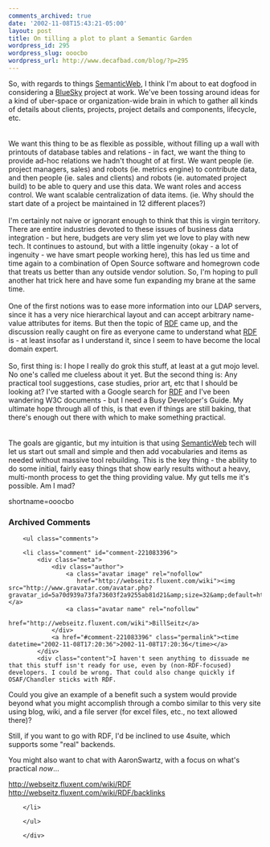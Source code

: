 ```yaml
---
comments_archived: true
date: '2002-11-08T15:43:21-05:00'
layout: post
title: On tilling a plot to plant a Semantic Garden
wordpress_id: 295
wordpress_slug: ooocbo
wordpress_url: http://www.decafbad.com/blog/?p=295
---
```

So, with regards to things <a href="http://www.decafbad.com/twiki/bin/view/Main/SemanticWeb">SemanticWeb</a>, I think I'm about to eat dogfood in considering a <a href="http://www.decafbad.com/twiki/bin/view/Main/BlueSky">BlueSky</a> project at work.  We've been tossing around ideas for a kind of uber-space or organization-wide brain in which to gather all kinds of details about clients, projects, project details and components, lifecycle, etc.  
<br /><br />
We want this thing to be as flexible as possible, without filling up a wall with printouts of database tables and relations - in fact, we want the thing to provide ad-hoc relations we hadn't thought of at first.  We want people (ie. project managers, sales) and robots (ie. metrics engine) to contribute data, and then people (ie. sales and clients) and robots (ie. automated project build) to be able to query and use this data.  We want roles and access control.  We want scalable centralization of data items.  (ie. Why should the start date of a project be maintained in 12 different places?)
<br /><br />
I'm certainly not naive or ignorant enough to think that this is virgin territory.  There are entire industries devoted to these issues of business data integration - but here, budgets are very slim yet we love to play with new tech.  It continues to astound, but with a little ingenuity (okay - a lot of ingenuity - we have smart people working here), this has led us time and time again to a combination of Open Source software and homegrown code that treats us better than any outside vendor solution.  So, I'm hoping to pull another hat trick here and have some fun expanding my brane at the same time.
<br /><br />
One of the first notions was to ease more information into our LDAP servers, since it has a very nice hierarchical layout and can accept arbitrary name-value attributes for items.  But then the topic of <a href="http://www.decafbad.com/twiki/bin/view/Main/RDF">RDF</a> came up, and the discussion really caught on fire as everyone came to understand what <a href="http://www.decafbad.com/twiki/bin/view/Main/RDF">RDF</a> is - at least insofar as I understand it, since I seem to have become the local domain expert.
<br /><br />
So, first thing is:  I hope I really do grok this stuff, at least at a gut mojo level.  No one's called me clueless about it yet.  But the second thing is:  Any practical tool suggestions, case studies, prior art, etc that I should be looking at?  I've started with a Google search for <a href="http://www.decafbad.com/twiki/bin/view/Main/RDF">RDF</a> and I've been wandering W3C documents - but I need a Busy Developer's Guide.  My ultimate hope through all of this, is that even if things are still baking, that there's enough out there with which to make something practical.  
<br /><br />
The goals are gigantic, but my intuition is that using <a href="http://www.decafbad.com/twiki/bin/view/Main/SemanticWeb">SemanticWeb</a> tech will let us start out small and simple and then add vocabularies and items as needed without massive tool rebuilding.  This is the key thing - the ability to do some initial, fairly easy things that show early results without a heavy, multi-month process to get the thing providing value.  My gut tells me it's possible.  Am I mad?
<!--more-->
shortname=ooocbo

<div id="comments" class="comments archived-comments">
            <h3>Archived Comments</h3>
            
        <ul class="comments">
            
        <li class="comment" id="comment-221083396">
            <div class="meta">
                <div class="author">
                    <a class="avatar image" rel="nofollow" 
                       href="http://webseitz.fluxent.com/wiki"><img src="http://www.gravatar.com/avatar.php?gravatar_id=5a70d939a73fa73603f2a9255ab81d21&amp;size=32&amp;default=http://mediacdn.disqus.com/1320279820/images/noavatar32.png"/></a>
                    <a class="avatar name" rel="nofollow" 
                       href="http://webseitz.fluxent.com/wiki">BillSeitz</a>
                </div>
                <a href="#comment-221083396" class="permalink"><time datetime="2002-11-08T17:20:36">2002-11-08T17:20:36</time></a>
            </div>
            <div class="content">I haven't seen anything to dissuade me that this stuff isn't ready for use, even by (non-RDF-focused) developers. I could be wrong. That could also change quickly if OSAF/Chandler sticks with RDF.

Could you give an example of a benefit such a system would provide beyond what you might accomplish through a combo similar to this very site using blog, wiki, and a file server (for excel files, etc., no text allowed there)?

Still, if you want to go with RDF, I'd be inclined to use 4suite, which supports some "real" backends.

You might also want to chat with AaronSwartz, with a focus on what's practical *now*...

http://webseitz.fluxent.com/wiki/RDF
http://webseitz.fluxent.com/wiki/RDF/backlinks</div>
            
        </li>
    
        </ul>
    
        </div>
    